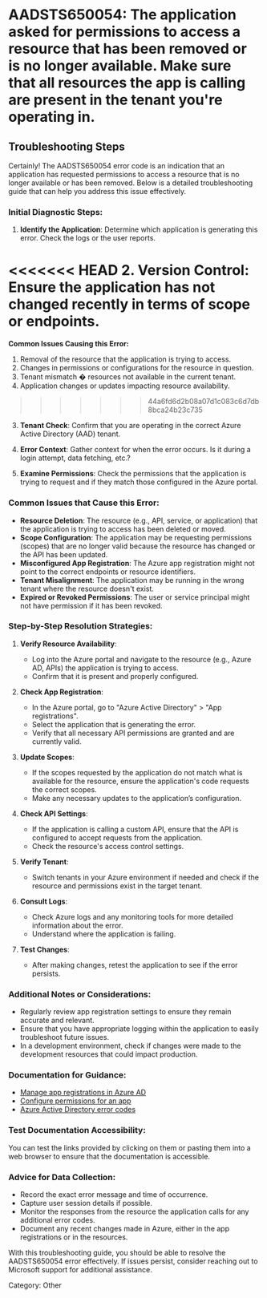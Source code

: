# AADSTS650054: The application asked for permissions to access a resource that has been removed or is no longer available. Make sure that all resources the app is calling are present in the tenant you're operating in.


## Troubleshooting Steps
Certainly! The AADSTS650054 error code is an indication that an application has requested permissions to access a resource that is no longer available or has been removed. Below is a detailed troubleshooting guide that can help you address this issue effectively.

### Initial Diagnostic Steps:
1. **Identify the Application**: Determine which application is generating this error. Check the logs or the user reports.

<<<<<<< HEAD
2. **Version Control**: Ensure the application has not changed recently in terms of scope or endpoints.
=======
**Common Issues Causing this Error:**
1. Removal of the resource that the application is trying to access.
2. Changes in permissions or configurations for the resource in question.
3. Tenant mismatch � resources not available in the current tenant.
4. Application changes or updates impacting resource availability.
>>>>>>> 44a6fd6d2b08a07d1c083c6d7db8bca24b23c735

3. **Tenant Check**: Confirm that you are operating in the correct Azure Active Directory (AAD) tenant.

4. **Error Context**: Gather context for when the error occurs. Is it during a login attempt, data fetching, etc.?

5. **Examine Permissions**: Check the permissions that the application is trying to request and if they match those configured in the Azure portal.

### Common Issues that Cause this Error:
- **Resource Deletion**: The resource (e.g., API, service, or application) that the application is trying to access has been deleted or moved.
- **Scope Configuration**: The application may be requesting permissions (scopes) that are no longer valid because the resource has changed or the API has been updated.
- **Misconfigured App Registration**: The Azure app registration might not point to the correct endpoints or resource identifiers.
- **Tenant Misalignment**: The application may be running in the wrong tenant where the resource doesn't exist.
- **Expired or Revoked Permissions**: The user or service principal might not have permission if it has been revoked.

### Step-by-Step Resolution Strategies:
1. **Verify Resource Availability**: 
   - Log into the Azure portal and navigate to the resource (e.g., Azure AD, APIs) the application is trying to access.
   - Confirm that it is present and properly configured.

2. **Check App Registration**:
   - In the Azure portal, go to "Azure Active Directory" > "App registrations".
   - Select the application that is generating the error.
   - Verify that all necessary API permissions are granted and are currently valid.

3. **Update Scopes**:
   - If the scopes requested by the application do not match what is available for the resource, ensure the application's code requests the correct scopes.
   - Make any necessary updates to the application’s configuration.

4. **Check API Settings**: 
   - If the application is calling a custom API, ensure that the API is configured to accept requests from the application.
   - Check the resource's access control settings.

5. **Verify Tenant**:
   - Switch tenants in your Azure environment if needed and check if the resource and permissions exist in the target tenant.

6. **Consult Logs**:
   - Check Azure logs and any monitoring tools for more detailed information about the error.
   - Understand where the application is failing.

7. **Test Changes**:
   - After making changes, retest the application to see if the error persists.

### Additional Notes or Considerations:
- Regularly review app registration settings to ensure they remain accurate and relevant.
- Ensure that you have appropriate logging within the application to easily troubleshoot future issues.
- In a development environment, check if changes were made to the development resources that could impact production.

### Documentation for Guidance:
- [Manage app registrations in Azure AD](https://docs.microsoft.com/en-us/azure/active-directory/develop/quickstart-register-app)
- [Configure permissions for an app](https://docs.microsoft.com/en-us/azure/active-directory/develop/scenario-api-permissions-overview)
- [Azure Active Directory error codes](https://docs.microsoft.com/en-us/azure/active-directory/develop/reference-aad-error-codes)

### Test Documentation Accessibility:
You can test the links provided by clicking on them or pasting them into a web browser to ensure that the documentation is accessible.

### Advice for Data Collection:
- Record the exact error message and time of occurrence.
- Capture user session details if possible.
- Monitor the responses from the resource the application calls for any additional error codes.
- Document any recent changes made in Azure, either in the app registrations or in the resources.

With this troubleshooting guide, you should be able to resolve the AADSTS650054 error effectively. If issues persist, consider reaching out to Microsoft support for additional assistance.

Category: Other